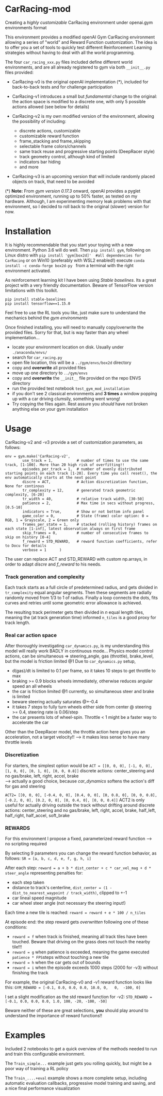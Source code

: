 # CarRacing-mod
Creating a *highly customizable* CarRacing environment under openai.gym environments format

This environment provides a modified openAI Gym CarRacing environment allowing a series of "world" and Reward Function customization. The idea is to offer you a set of tools to quickly test different Reinforcement Learning strategies without having to deal with all the world programming.

The four `car_racing_xxx.py` files included define different world environments, and are all already registered to gym via both `__init__.py` files provided:

* CarRacing-v0 is the original openAI implementation (*), included for back-to-back tests and for challenge participation

* CarRacing-v1 introduces a small but *fundamental* change to the original: the action space is modified to a discrete one, with only 5 possible actions allowed (see below for details)

* CarRacing-v2 is my own modified version of the environment, allowing the possibility of including:
	* discrete actions, customizable 
	* customizable reward function 
	* frame_stacking and frame_skipping 
	* selectable frame colors/channels
	* same track reuse and progressive starting points (DeepRacer style)
	* track geometry control, although kind of limited
	* indicators bar hiding
	* and more

* CarRacing-v3 is an upcoming version that will include randomly placed objects on track, that need to be avoided

(*) **Note:** From *gym version 0.17.3* onward, openAI provides a pyglet optimized environment, running up to 50% faster, as tested on my hardware. Although, I am experimenting memory leak problems with that environment, so I decided to roll back to the original (slower) version for now.

# Installation

It is highly recommendable that you start your toying with a new environment. Python 3.6 will do well.
Then `pip install gym`, following on Linux distro with `pip install 'gym[box2d]'  #all dependencies for CarRacing` or on Win10 (preferably with WSL2 enabled!) execute `conda install -c conda-forge box2d-py ` from a terminal with the right environment activated.

As reinforcement learning kit I have been using *Stable baselines*. Its a great project with a very friendly documentation. Beware of TensorFlow version limitations with this toolkit.
```
pip install stable-baselines
pip install tensorflow==1.15.0
```
Feel free to use the RL tools you like, just make sure to understand the mechanics behind the *gym environments*

Once finished installing, you will need to manually copy/overwrite the provided files. 
Sorry for that, but is way faster than any wheel implementation...
* locate your environment location on disk. Usually under `./anaconda/envs/`
* search for `car_racing.py`
* open file location, this will be a `../gym/envs/box2d` directory
* copy and **overwrite** all provided files
* move up one directory to `../gym/envs`
* copy and **overwrite** the `__init__` file provided on the repo ENVS directory
* run the provided test notebook `test_gym_mod_installation`
* if you don't see 2 classical environments and **3 times** a window popping up with a car driving clumsily, something went wrong! 
* Try copying the files again. Rest assure you *should* have not broken anything else on your gym installation


# Usage

CarRacing-v2 and -v3 provide a set of customization parameters, as follows:
```
env = gym.make('CarRacing-v2',
        use_track = 1,           # number of times to use the same track, [1-100]. More than 20 high risk of overfitting!!
        episodes_per_track = 1,  # number of evenly distributed starting points on each track [1-20]. Every time you call reset(), the env automatically starts at the next point
        discre = ACT,            # Action discretization function, None for continous
        tr_complexity = 12,      # generated track geometric complexity, [6-20]
        tr_width = 40,           # relative track width, [30-50]
        patience = 2,            # Max time in secs without progress, [0.5-10]
        indicators = True,       # Show or not bottom info panel
        game_color = 0,          # State (frame) color option: 0 = RGB, 1 = Grayscale, 2 = Green only
        frames_per_state = 1,    # stacked (rolling history) frames on each state [1-inf], latest observation always on first frame
        skip_frames = 0,         # number of consecutive frames to skip on history [0-4]
        f_reward = STD_REWARD,   # reward function coefficients, refer to Docu for details
        verbose = 1      )
```
The user can replace ACT and STD_REWARD with custom np.arrays, in order to adapt *discre* and *f_reward* to his needs.

### Track generation and complexity
Each track starts as a full circle of predetermined radius, and gets divided in `tr_complexity` equal angular segments. Then these segments are radially randomly moved from 1/3 to 1 of radius. Finally a loop connects the dots, fits curves and retries until some geometric error allowance is achieved.

The resulting track perimeter gets then divided in *n* equal length tiles, meaning the (at track generation time) informed `n_tiles` is a good proxy for track length.

### Real car action space
After thoroughly investigating `car_dynamics.py`, is my understanding this model will really work BADLY in continuous mode...
Physics model control actions, can be simultaneous => steering_angle, gas (throttle), brake_level, but the model is friction limited @1
Due to `car_dynamics.py` setup, 
* d(gas)/dt is limited to 0.1 per frame, so it takes 10 steps to get throttle to max 
* braking >= 0.9 blocks wheels immediately, otherwise reduces angular speed an all wheels
* the car is friction limited @1 currently, so simultaneous steer and brake is limited
* beware steering actually saturates @+-0.4 
* it takes 7 steps to fully turn wheels either side from center @ steering >= 0.4, steering rate is 0.06/step
* the car presents lots of wheel-spin. Throttle < 1 might be a faster way to accelerate the car

Other than the DeepRacer model, the throttle action here gives you an acceleration, not a target velocity!!
--> it makes less sense to have many throttle levels

### Discretization
For starters, the simplest option would be
`ACT = [[0, 0, 0], [-1, 0, 0], [1, 0, 0], [0, 1, 0], [0, 0, 0.8]]`
discrete actions: center_steering and no gas/brake, left, right, accel, brake  
     --> actually a good choice, because *car_dynamics* softens the action's diff for gas and steering

`ACT2= [[0, 0, 0], [-0.4, 0, 0], [0.4, 0, 0], [0, 0.8, 0], [0, 0, 0.8], 
[-0.2, 0, 0], [0.2, 0, 0], [0, 0.4, 0], [0, 0, 0.4]]`
ACT2 is only useful for actually driving outside the track without drifting around
discrete actions: center_steering and no gas/brake, left, right, accel, brake, half_left, half_right, half_accel, soft_brake

### REWARDS 
For this environment I propose a fixed, parameterized reward function --> no scripting required

By selecting 9 parameters you can change the reward function behavior, as follows:
`SR = [a, b, c, d, e, f, g, h, i]`

After each step: `reward = a + b * dist_center + c * car_vel_mag + d * steer_angle` representing penalties for: 
* each step taken 
* distance to track's centerline, `dist_center = (1 - dist_to_nearest_waypoint / track_width)`, clipped to +-1
* car lineal speed magnitude 
* car wheel steer angle (not necessary the steering input!)

Each time a new tile is reached: `reward = reward + e * 100 / n_tiles`

At episode end: the step reward gets *overwritten* following one of these conditions:
* `reward = f` when track is finished, meaning all track tiles have been touched. Beware that driving on the grass does not touch the nearby tile!!!
* `reward = g` when patience is exceeded, meaning the game executed `patience * FPS`steps without touching a new tile
* `reward = h` when the car gets out of bounds
* `reward = i` when the episode exceeds 1000 steps (2000 for -v3) without finishing the track

For example, the original CarRacing-v0 and -v1 reward function looks like this:
`GYM_REWARD = [-0.1, 0.0, 0.0, 0.0, 10.0, 0,   0,  -100, 0]`

I set a slight modification as the std reward function for -v2:
`STD_REWARD = [-0.1, 0.0, 0.0, 0.0, 1.0, 100, -20, -100, -50]`

Beware neither of these are great selections, **you** should play around to understand the importance of reward functions!!


# Examples
Included 2 notebooks to get a quick overview of the methods needed to run and train this configurable environment.

The `Train_simple...` example just gets you rolling quickly, but might be a poor way of training a RL policy

The `Train_....+eval` example shows a more complete setup, including automatic evaluation callbacks, progressive model training and saving, and a nice final performance visualization
